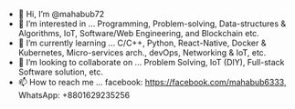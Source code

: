 - 👋 Hi, I’m @mahabub72
- 👀 I’m interested in ... Programming, Problem-solving, Data-structures & Algorithms, IoT, Software/Web Engineering, and Blockchain etc.
- 🌱 I’m currently learning ... C/C++, Python, React-Native, Docker & Kubernetes, Micro-services arch., devOps, Networking & IoT, etc.
- 💞️ I’m looking to collaborate on ... Problem Solving, IoT (DIY), Full-stack Software solution, etc.
- 📫 How to reach me ... facebook: https://facebook.com/mahabub6333, WhatsApp: +8801629235256

<!---
mahabub72/mahabub72 is a ✨ special ✨ repository because its `README.md` (this file) appears on your GitHub profile.
You can click the Preview link to take a look at your changes.
--->
